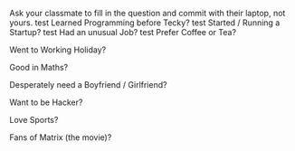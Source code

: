 Ask your classmate to fill in the question and commit with their laptop, not yours.
test
Learned Programming before Tecky?
test
Started / Running a Startup?
test
Had an unusual Job?
test
Prefer Coffee or Tea?

Went to Working Holiday?

Good in Maths?

Desperately need a Boyfriend / Girlfriend?

Want to be Hacker?

Love Sports?

Fans of Matrix (the movie)?